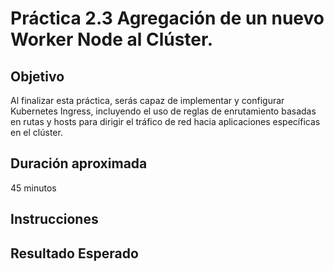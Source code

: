 # Práctica 2.3 Agregación de un nuevo Worker Node al Clúster.

## Objetivo

Al finalizar esta práctica, serás capaz de implementar y configurar Kubernetes Ingress, incluyendo el uso de reglas de enrutamiento basadas en rutas y hosts para dirigir el tráfico de red hacia aplicaciones específicas en el clúster.




## Duración aproximada

45 minutos

## Instrucciones


## Resultado Esperado